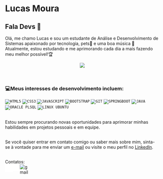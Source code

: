 # Lucas Moura


## Fala Devs :metal:

Olá, me chamo Lucas e sou um estudante de Análise e Desenvolvimento de Sistemas apaixonado por tecnologia, pets:dog: e uma boa música :guitar: 
Atualmente, estou estudando e me aprimorando cada dia a mais fazendo meu melhor possível!:trophy:


<p align="center">
  <img src="https://preview.redd.it/ui7jb52k78u51.jpg?auto=webp&s=a331aa3bce1622bc52bc472af72296a8a186a79c" width="350">
</p>

<br>

### :computer:Meus interesses de desenvolvimento incluem:
<code><img width="40px" src="https://cdn.jsdelivr.net/gh/devicons/devicon/icons/html5/html5-original-wordmark.svg" title = "HTML5"/></code>
<code><img width="40px" src="https://cdn.jsdelivr.net/gh/devicons/devicon/icons/css3/css3-original-wordmark.svg" title = "CSS3"/></code>
<code><img width="40px" src="https://cdn.jsdelivr.net/gh/devicons/devicon/icons/javascript/javascript-original.svg" title = "JAVASCRIPT"/></code>
<code><img width="40px" src="https://cdn.jsdelivr.net/gh/devicons/devicon/icons/bootstrap/bootstrap-original.svg" title = "BOOTSTRAP"/></code>
<code><img width="40px" src="https://cdn.jsdelivr.net/gh/devicons/devicon/icons/git/git-original.svg" title = "GIT"/></code>
<code><img width="40px" src="https://cdn.jsdelivr.net/gh/devicons/devicon/icons/spring/spring-original.svg" title = "SPRINGBOOT"/></code>
<code><img width="40px" src="https://cdn.jsdelivr.net/gh/devicons/devicon/icons/java/java-original.svg" title = "JAVA"/></code>
<code><img width="40px" src="https://cdn.jsdelivr.net/gh/devicons/devicon/icons/oracle/oracle-original.svg" title = "ORACLE PLSQL"/></code>
<code><img width="40px" src="https://cdn.jsdelivr.net/gh/devicons/devicon/icons/linux/linux-original.svg" title = "LINUX UBUNTU"/></code>

<br>
Estou sempre procurando novas oportunidades para aprimorar minhas habilidades em projetos pessoais e em equipe.

<br>
<br>

Se você quiser entrar em contato comigo ou saber mais sobre mim, sinta-se à vontade para me enviar um [e-mail](https://mail.google.com/mail/u/0/?fs=1&tf=cm&source=mailto&to=lucasjosemoura649@gmail.com) ou visite o meu perfil no [LinkedIn](https://www.linkedin.com/in/lucas-moura-programmer/).

<br>Contatos:<br>
<a href="https://www.instagram.com/lucasmoura328" target="_blank"><img align="left" alt="Instagram" width="26px" src="https://github.com/Aakarsh-B/trying-repos/blob/master/insta.svg" />
<a href="https://www.linkedin.com/in/lucas-moura-programmer/" target="_blank"><img align="left" alt="LinkedIn" width="22px" src="https://github.com/Aakarsh-B/trying-repos/blob/master/linkedin.svg" />
<a href="https://mail.google.com/mail/u/0/?fs=1&tf=cm&source=mailto&to=lucasjosemoura649@gmail.com" target="_blank"><img align="left" alt="gmail" width="28px" src="https://brandslogos.com/wp-content/uploads/images/large/gmail-icon-logo-black-and-white.png" />
  
